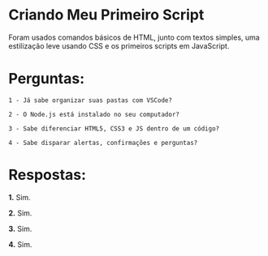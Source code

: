 # Criando Meu Primeiro Script

Foram usados comandos básicos de HTML, junto com textos simples, uma estilização leve usando CSS e os primeiros scripts em JavaScript.

# Perguntas: 
    1 - Já sabe organizar suas pastas com VSCode?

    2 - O Node.js está instalado no seu computador?

    3 - Sabe diferenciar HTML5, CSS3 e JS dentro de um código?

    4 - Sabe disparar alertas, confirmações e perguntas?

# Respostas:

**1.** Sim.

**2.** Sim.

**3.** Sim.

**4.** Sim.